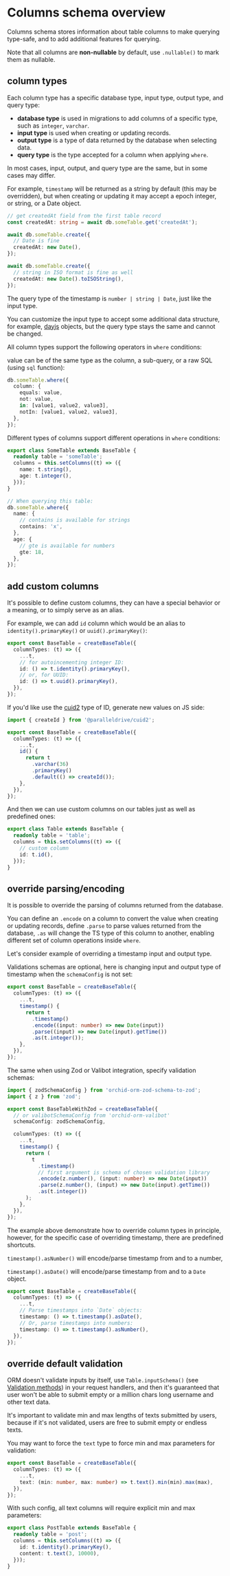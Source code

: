 # Columns schema overview

Columns schema stores information about table columns to make querying type-safe, and to add additional features for querying.

Note that all columns are **non-nullable** by default, use `.nullable()` to mark them as nullable.

## column types

Each column type has a specific database type, input type, output type, and query type:

- **database type** is used in migrations to add columns of a specific type, such as `integer`, `varchar`.
- **input type** is used when creating or updating records.
- **output type** is a type of data returned by the database when selecting data.
- **query type** is the type accepted for a column when applying `where`.

In most cases, input, output, and query type are the same, but in some cases may differ.

For example, `timestamp` will be returned as a string by default (this may be overridden), but when creating or updating it may accept a epoch integer, or string, or a Date object.

```ts
// get createdAt field from the first table record
const createdAt: string = await db.someTable.get('createdAt');

await db.someTable.create({
  // Date is fine
  createdAt: new Date(),
});

await db.someTable.create({
  // string in ISO format is fine as well
  createdAt: new Date().toISOString(),
});
```

The query type of the timestamp is `number | string | Date`, just like the input type.

You can customize the input type to accept some additional data structure, for example, [dayjs](https://day.js.org/) objects,
but the query type stays the same and cannot be changed.

All column types support the following operators in `where` conditions:

value can be of the same type as the column, a sub-query, or a raw SQL (using `sql` function):

```ts
db.someTable.where({
  column: {
    equals: value,
    not: value,
    in: [value1, value2, value3],
    notIn: [value1, value2, value3],
  },
});
```

Different types of columns support different operations in `where` conditions:

```ts
export class SomeTable extends BaseTable {
  readonly table = 'someTable';
  columns = this.setColumns((t) => ({
    name: t.string(),
    age: t.integer(),
  }));
}

// When querying this table:
db.someTable.where({
  name: {
    // contains is available for strings
    contains: 'x',
  },
  age: {
    // gte is available for numbers
    gte: 18,
  },
});
```

## add custom columns

It's possible to define custom columns, they can have a special behavior or a meaning, or to simply serve as an alias.

For example, we can add `id` column which would be an alias to `identity().primaryKey()` or `uuid().primaryKey()`:

```ts
export const BaseTable = createBaseTable({
  columnTypes: (t) => ({
    ...t,
    // for autoincementing integer ID:
    id: () => t.identity().primaryKey(),
    // or, for UUID:
    id: () => t.uuid().primaryKey(),
  }),
});
```

If you'd like use the [cuid2](https://github.com/paralleldrive/cuid2) type of ID, generate new values on JS side:

```ts
import { createId } from '@paralleldrive/cuid2';

export const BaseTable = createBaseTable({
  columnTypes: (t) => ({
    ...t,
    id() {
      return t
        .varchar(36)
        .primaryKey()
        .default(() => createId());
    },
  }),
});
```

And then we can use custom columns on our tables just as well as predefined ones:

```ts
export class Table extends BaseTable {
  readonly table = 'table';
  columns = this.setColumns((t) => ({
    // custom column
    id: t.id(),
  }));
}
```

## override parsing/encoding

It is possible to override the parsing of columns returned from the database.

You can define an `.encode` on a column to convert the value when creating or updating records,
define `.parse` to parse values returned from the database,
`.as` will change the TS type of this column to another, enabling different set of column operations inside `where`.

Let's consider example of overriding a timestamp input and output type.

Validations schemas are optional, here is changing input and output type of timestamp when the `schemaConfig` is not set:

```ts
export const BaseTable = createBaseTable({
  columnTypes: (t) => ({
    ...t,
    timestamp() {
      return t
        .timestamp()
        .encode((input: number) => new Date(input))
        .parse((input) => new Date(input).getTime())
        .as(t.integer());
    },
  }),
});
```

The same when using Zod or Valibot integration, specify validation schemas:

```ts
import { zodSchemaConfig } from 'orchid-orm-zod-schema-to-zod';
import { z } from 'zod';

export const BaseTableWithZod = createBaseTable({
  // or valibotSchemaConfig from 'orchid-orm-valibot'
  schemaConfig: zodSchemaConfig,

  columnTypes: (t) => ({
    ...t,
    timestamp() {
      return (
        t
          .timestamp()
          // first argument is schema of chosen validation library
          .encode(z.number(), (input: number) => new Date(input))
          .parse(z.number(), (input) => new Date(input).getTime())
          .as(t.integer())
      );
    },
  }),
});
```

The example above demonstrate how to override column types in principle,
however, for the specific case of overriding timestamp, there are predefined shortcuts.

`timestamp().asNumber()` will encode/parse timestamp from and to a number,

`timestamp().asDate()` will encode/parse timestamp from and to a `Date` object.

```ts
export const BaseTable = createBaseTable({
  columnTypes: (t) => ({
    ...t,
    // Parse timestamps into `Date` objects:
    timestamp: () => t.timestamp().asDate(),
    // Or, parse timestamps into numbers:
    timestamp: () => t.timestamp().asNumber(),
  }),
});
```

## override default validation

ORM doesn't validate inputs by itself,
use `Table.inputSchema()` (see [Validation methods](/guide/columns-validation-methods)) in your request handlers,
and then it's guaranteed that user won't be able to submit empty or a million chars long username and other text data.

It's important to validate min and max lengths of texts submitted by users,
because if it's not validated, users are free to submit empty or endless texts.

You may want to force the `text` type to force min and max parameters for validation:

```ts
export const BaseTable = createBaseTable({
  columnTypes: (t) => ({
    ...t,
    text: (min: number, max: number) => t.text().min(min).max(max),
  }),
});
```

With such config, all text columns will require explicit min and max parameters:

```ts
export class PostTable extends BaseTable {
  readonly table = 'post';
  columns = this.setColumns((t) => ({
    id: t.identity().primaryKey(),
    content: t.text(3, 10000),
  }));
}
```

